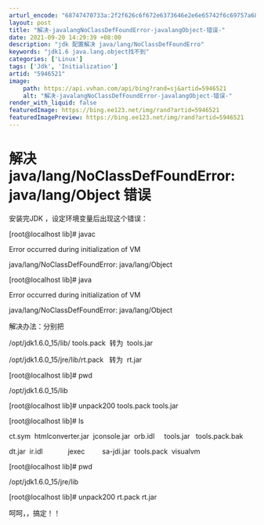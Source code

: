 ```yaml
---
arturl_encode: "68747470733a:2f2f626c6f672e6373646e2e6e65742f6c69757a68656e7765:6e2f61727469636c652f64657461696c732f35393436353231"
layout: post
title: "解决-javalangNoClassDefFoundError-javalangObject-错误-"
date: 2021-09-20 14:29:39 +08:00
description: "jdk 配置解决 java/lang/NoClassDefFoundErro"
keywords: "jdk1.6 java.lang.object找不到"
categories: ['Linux']
tags: ['Jdk', 'Initialization']
artid: "5946521"
image:
    path: https://api.vvhan.com/api/bing?rand=sj&artid=5946521
    alt: "解决-javalangNoClassDefFoundError-javalangObject-错误-"
render_with_liquid: false
featuredImage: https://bing.ee123.net/img/rand?artid=5946521
featuredImagePreview: https://bing.ee123.net/img/rand?artid=5946521
---
```


# 解决 java/lang/NoClassDefFoundError: java/lang/Object 错误

安装完JDK ，设定环境变量后出现这个错误：

[root@localhost lib]# javac
  
Error occurred during initialization of VM
  
java/lang/NoClassDefFoundError: java/lang/Object
  
[root@localhost lib]# java
  
Error occurred during initialization of VM
  
java/lang/NoClassDefFoundError: java/lang/Object

解决办法：分别把

/opt/jdk1.6.0_15/lib/ tools.pack  转为  tools.jar

/opt/jdk1.6.0_15/jre/lib/rt.pack   转为  rt.jar

[root@localhost lib]# pwd
  
/opt/jdk1.6.0_15/lib
  
[root@localhost lib]# unpack200 tools.pack tools.jar
  
[root@localhost lib]# ls
  
ct.sym  htmlconverter.jar  jconsole.jar  orb.idl     tools.jar   tools.pack.bak
  
dt.jar  ir.idl             jexec         sa-jdi.jar  tools.pack  visualvm

[root@localhost lib]# pwd
  
/opt/jdk1.6.0_15/jre/lib
  
[root@localhost lib]# unpack200 rt.pack rt.jar

呵呵，，搞定！！